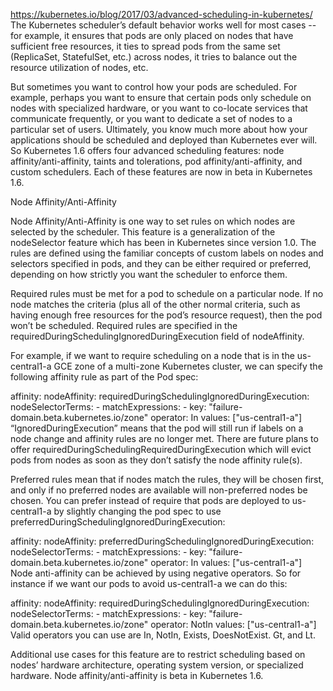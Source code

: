 https://kubernetes.io/blog/2017/03/advanced-scheduling-in-kubernetes/
The Kubernetes scheduler’s default behavior works well for most cases -- for example, it ensures that pods are only placed on nodes that have sufficient free resources, it ties to spread pods from the same set (ReplicaSet, StatefulSet, etc.) across nodes, it tries to balance out the resource utilization of nodes, etc.

But sometimes you want to control how your pods are scheduled. For example, perhaps you want to ensure that certain pods only schedule on nodes with specialized hardware, or you want to co-locate services that communicate frequently, or you want to dedicate a set of nodes to a particular set of users. Ultimately, you know much more about how your applications should be scheduled and deployed than Kubernetes ever will. So Kubernetes 1.6 offers four advanced scheduling features: node affinity/anti-affinity, taints and tolerations, pod affinity/anti-affinity, and custom schedulers. Each of these features are now in beta in Kubernetes 1.6.

Node Affinity/Anti-Affinity

Node Affinity/Anti-Affinity is one way to set rules on which nodes are selected by the scheduler. This feature is a generalization of the nodeSelector feature which has been in Kubernetes since version 1.0. The rules are defined using the familiar concepts of custom labels on nodes and selectors specified in pods, and they can be either required or preferred, depending on how strictly you want the scheduler to enforce them.

Required rules must be met for a pod to schedule on a particular node. If no node matches the criteria (plus all of the other normal criteria, such as having enough free resources for the pod’s resource request), then the pod won’t be scheduled. Required rules are specified in the requiredDuringSchedulingIgnoredDuringExecution field of nodeAffinity.

For example, if we want to require scheduling on a node that is in the us-central1-a GCE zone of a multi-zone Kubernetes cluster, we can specify the following affinity rule as part of the Pod spec:

  affinity:
    nodeAffinity:
      requiredDuringSchedulingIgnoredDuringExecution:
        nodeSelectorTerms:
          - matchExpressions:
            - key: "failure-domain.beta.kubernetes.io/zone"
              operator: In
              values: ["us-central1-a"]
“IgnoredDuringExecution” means that the pod will still run if labels on a node change and affinity rules are no longer met. There are future plans to offer requiredDuringSchedulingRequiredDuringExecution which will evict pods from nodes as soon as they don’t satisfy the node affinity rule(s).

Preferred rules mean that if nodes match the rules, they will be chosen first, and only if no preferred nodes are available will non-preferred nodes be chosen. You can prefer instead of require that pods are deployed to us-central1-a by slightly changing the pod spec to use preferredDuringSchedulingIgnoredDuringExecution:

  affinity:
    nodeAffinity:
      preferredDuringSchedulingIgnoredDuringExecution:
        nodeSelectorTerms:
          - matchExpressions:
            - key: "failure-domain.beta.kubernetes.io/zone"
              operator: In
              values: ["us-central1-a"]
Node anti-affinity can be achieved by using negative operators. So for instance if we want our pods to avoid us-central1-a we can do this:

  affinity:
    nodeAffinity:
      requiredDuringSchedulingIgnoredDuringExecution:
        nodeSelectorTerms:
          - matchExpressions:
            - key: "failure-domain.beta.kubernetes.io/zone"
              operator: NotIn
              values: ["us-central1-a"]
Valid operators you can use are In, NotIn, Exists, DoesNotExist. Gt, and Lt.

Additional use cases for this feature are to restrict scheduling based on nodes’ hardware architecture, operating system version, or specialized hardware. Node affinity/anti-affinity is beta in Kubernetes 1.6.